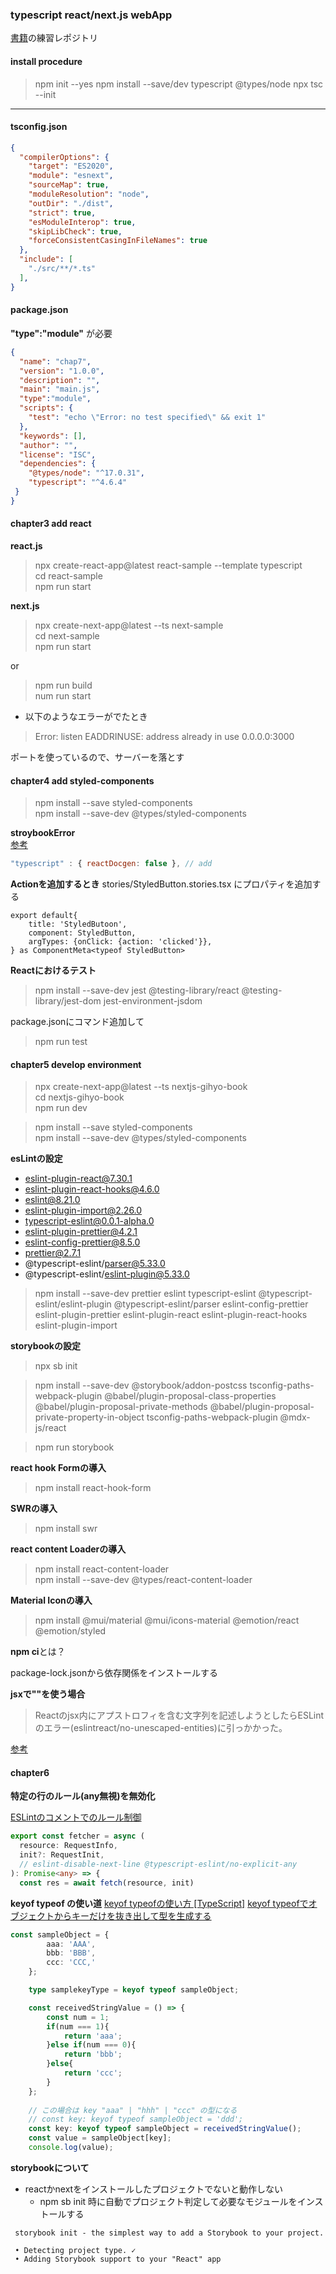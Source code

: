 ### typescript react/next.js webApp

[書籍](https://gihyo.jp/book/2022/978-4-297-12916-3)の練習レポジトリ

#### install procedure

> npm init --yes
> npm install --save/dev typescript @types/node
> npx tsc --init
---

#### tsconfig.json
```json
{
  "compilerOptions": {
    "target": "ES2020",
    "module": "esnext",
    "sourceMap": true,
    "moduleResolution": "node",
    "outDir": "./dist",
    "strict": true,
    "esModuleInterop": true,
    "skipLibCheck": true,
    "forceConsistentCasingInFileNames": true
  },
  "include": [
    "./src/**/*.ts"
  ],
}

```
#### package.json
**"type":"module"** が必要
```json
{
  "name": "chap7",
  "version": "1.0.0",
  "description": "",
  "main": "main.js",
  "type":"module",
  "scripts": {
    "test": "echo \"Error: no test specified\" && exit 1"
  },
  "keywords": [],
  "author": "",
  "license": "ISC",
  "dependencies": {
    "@types/node": "^17.0.31",
    "typescript": "^4.6.4"
 }
}
```

#### chapter3 add react
**react.js**
> npx create-react-app@latest react-sample --template typescript  
>cd react-sample  
>npm run start  

**next.js**
> npx create-next-app@latest --ts next-sample  
>cd next-sample  
>npm run start  

or

> npm run build  
> num run start

- 以下のようなエラーがでたとき
>Error: listen EADDRINUSE: address already in use 0.0.0.0:3000

ポートを使っているので、サーバーを落とす

#### chapter4 add styled-components
> npm install --save styled-components  
> npm install --save-dev @types/styled-components  

**stroybookError**  
[参考](https://dev.classmethod.jp/articles/tried-to-add-storybook-to-nextjs-project/)

```.storybook/main.js
"typescript" : { reactDocgen: false }, // add
```

**Actionを追加するとき**
stories/StyledButton.stories.tsx にプロパティを追加する
```tsx
export default{
    title: 'StyledButoon',
    component: StyledButton,
    argTypes: {onClick: {action: 'clicked'}},
} as ComponentMeta<typeof StyledButton>
```

**Reactにおけるテスト**
> npm install --save-dev jest @testing-library/react @testing-library/jest-dom jest-environment-jsdom

package.jsonにコマンド追加して  
> npm run test  

#### chapter5 develop environment
> npx create-next-app@latest --ts nextjs-gihyo-book  
> cd nextjs-gihyo-book  
> npm run dev

> npm install --save styled-components  
> npm install --save-dev @types/styled-components  

**esLintの設定**
- eslint-plugin-react@7.30.1
- eslint-plugin-react-hooks@4.6.0
- eslint@8.21.0
- eslint-plugin-import@2.26.0
- typescript-eslint@0.0.1-alpha.0
- eslint-plugin-prettier@4.2.1
- eslint-config-prettier@8.5.0
- prettier@2.7.1
- @typescript-eslint/parser@5.33.0
- @typescript-eslint/eslint-plugin@5.33.0

> npm install --save-dev prettier eslint typescript-eslint @typescript-eslint/eslint-plugin @typescript-eslint/parser eslint-config-prettier eslint-plugin-prettier eslint-plugin-react eslint-plugin-react-hooks eslint-plugin-import

**storybookの設定**

> npx sb init

> npm install --save-dev @storybook/addon-postcss tsconfig-paths-webpack-plugin @babel/plugin-proposal-class-properties @babel/plugin-proposal-private-methods @babel/plugin-proposal-private-property-in-object tsconfig-paths-webpack-plugin @mdx-js/react

> npm run storybook

**react hook Formの導入**

> npm install react-hook-form  

**SWRの導入**

> npm install swr

**react content Loaderの導入**

> npm install react-content-loader  
> npm install --save-dev @types/react-content-loader

**Material Iconの導入**

> npm install @mui/material @mui/icons-material @emotion/react @emotion/styled

**npm ci**とは？

package-lock.jsonから依存関係をインストールする

**jsxで""を使う場合**
> Reactのjsx内にアプストロフィを含む文字列を記述しようとしたらESLintのエラー(eslintreact/no-unescaped-entities)に引っかかった。

[参考](https://qiita.com/Yuya2218/items/efbe2badb45d439012a4)

#### chapter6

**特定の行のルール(any無視)を無効化**

[ESLintのコメントでのルール制御](https://qiita.com/nju33/items/2d0cfea4fffbfdbff87a)

```ts
export const fetcher = async (
  resource: RequestInfo,
  init?: RequestInit,
  // eslint-disable-next-line @typescript-eslint/no-explicit-any
): Promise<any> => {
  const res = await fetch(resource, init)
```

**keyof typeof の使い道**
[keyof typeofの使い方 [TypeScript]](https://qiita.com/ota-yuki/items/545999a5b5f8e6151244)
[keyof typeofでオブジェクトからキーだけを抜き出して型を生成する](https://zenn.dev/harryduck/articles/9d09b1c133f9cd)

```ts
const sampleObject = {
        aaa: 'AAA',
        bbb: 'BBB',
        ccc: 'CCC,'
    };

    type samplekeyType = keyof typeof sampleObject;

    const receivedStringValue = () => {
        const num = 1;
        if(num === 1){
            return 'aaa';
        }else if(num === 0){
            return 'bbb';
        }else{
            return 'ccc';
        }
    };
    
    // この場合は key "aaa" | "hhh" | "ccc" の型になる
    // const key: keyof typeof sampleObject = 'ddd';
    const key: keyof typeof sampleObject = receivedStringValue();
    const value = sampleObject[key];
    console.log(value);
```

**storybookについて**

- reactかnextをインストールしたプロジェクトでないと動作しない
  - npm sb init 時に自動でプロジェクト判定して必要なモジュールをインストールする
```
 storybook init - the simplest way to add a Storybook to your project. 

 • Detecting project type. ✓
 • Adding Storybook support to your "React" app
 ```

 